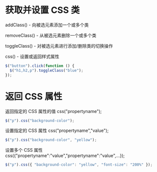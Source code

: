 # 获取并设置 CSS 类

addClass() - 向被选元素添加一个或多个类

removeClass() - 从被选元素删除一个或多个类

toggleClass() - 对被选元素进行添加/删除类的切换操作

css() - 设置或返回样式属性

```js
$("button").click(function () {
  $("h1,h2,p").toggleClass("blue");
});
```

# 返回 CSS 属性

返回指定的 CSS 属性的值
css("propertyname");

```js
$("p").css("background-color");
```

设置指定的 CSS 属性
css("propertyname","value");

```js
$("p").css("background-color", "yellow");
```

设置多个 CSS 属性
css({"propertyname":"value","propertyname":"value",...});

```js
$("p").css({ "background-color": "yellow", "font-size": "200%" });
```
